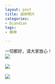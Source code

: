 ```yaml
---
layout: post
title: 敲钟照片
categories:
- Diandian
tags:
- 精神

---
```

一切都好，请大家放心！
<br />
<img src="http://m2.img.srcdd.com/farm4/d/2012/0627/10/DCAE794BDF4D44A3B421D1A655FA4646_B500_900_500_666.JPEG" />
<br />
<br />
<img src="http://m2.img.srcdd.com/farm4/d/2012/0627/10/1843A7A3BA5ED4E0E885D51459963373_B500_900_500_375.JPEG" />
<br />
<br />
<img src="http://m3.img.srcdd.com/farm5/d/2012/0627/10/4F85C74334FA831DF60C9568BE7A1C63_B500_900_500_375.JPEG" />
<br />